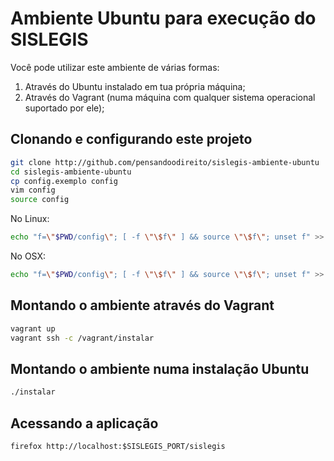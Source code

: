 # Ambiente Ubuntu para execução do SISLEGIS

Você pode utilizar este ambiente de várias formas:

1. Através do Ubuntu instalado em tua própria máquina;
2. Através do Vagrant (numa máquina com qualquer sistema operacional suportado por ele);

## Clonando e configurando este projeto

```bash
git clone http://github.com/pensandoodireito/sislegis-ambiente-ubuntu
cd sislegis-ambiente-ubuntu
cp config.exemplo config
vim config
source config
```

No Linux:
```bash
echo "f=\"$PWD/config\"; [ -f \"\$f\" ] && source \"\$f\"; unset f" >> ~/.bashrc
```

No OSX:
```bash
echo "f=\"$PWD/config\"; [ -f \"\$f\" ] && source \"\$f\"; unset f" >> ~/.profile
```

## Montando o ambiente através do Vagrant

```bash
vagrant up
vagrant ssh -c /vagrant/instalar
```

## Montando o ambiente numa instalação Ubuntu

```bash
./instalar
```

## Acessando a aplicação

```
firefox http://localhost:$SISLEGIS_PORT/sislegis
```
